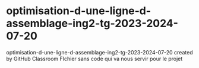 # optimisation-d-une-ligne-d-assemblage-ing2-tg-2023-2024-07-20
optimisation-d-une-ligne-d-assemblage-ing2-tg-2023-2024-07-20 created by GitHub Classroom
FIchier sans code qui va nous servir pour le projet
